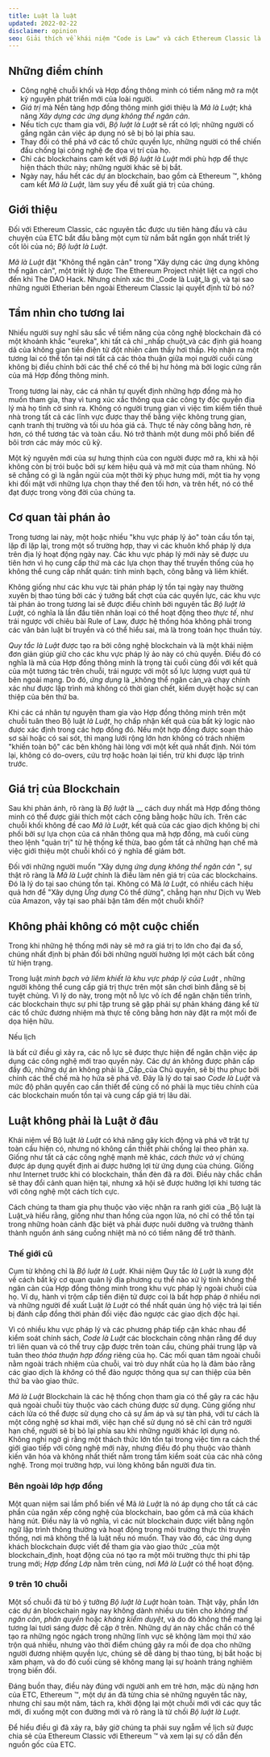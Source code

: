 ```yaml
---
title: Luật là luật
updated: 2022-02-22
disclaimer: opinion
seo: Giải thích về khái niệm "Code is Law" và cách Ethereum Classic là một trong số ít các dự án blockchain cho phép mở ra tương lai tươi sáng này.
---
```


## Những điểm chính

- Công nghệ chuỗi khối và Hợp đồng thông minh có tiềm năng mở ra một kỷ nguyên phát triển mới của loài người.
- _Giá trị_ mà Nền tảng hợp đồng thông minh giới thiệu là _Mã là Luật_; khả năng _Xây dựng các ứng dụng không thể ngăn cản_.
- Nếu tích cực tham gia với, _Bộ luật là Luật_ sẽ rất có lợi; những người cố gắng ngăn cản việc áp dụng nó sẽ bị bỏ lại phía sau.
- Thay đổi có thể phá vỡ các tổ chức quyền lực, những người có thể chiến đấu chống lại công nghệ đe dọa vị trí của họ.
- Chỉ các blockchains cam kết với _Bộ luật là Luật_ mới phù hợp để thực hiện thách thức này; những người khác sẽ bị bắt.
- Ngày nay, hầu hết các dự án blockchain, bao gồm cả Ethereum ™, không cam kết _Mã là Luật_, làm suy yếu đề xuất giá trị của chúng.

## Giới thiệu

Đối với Ethereum Classic, các nguyên tắc được ưu tiên hàng đầu và câu chuyện của ETC bắt đầu bằng một cụm từ nắm bắt ngắn gọn nhất triết lý cốt lõi của nó; _Bộ luật là Luật_.

_Mã là Luật_ đặt "Không thể ngăn cản" trong "Xây dựng các ứng dụng không thể ngăn cản", một triết lý được The Ethereum Project nhiệt liệt ca ngợi cho đến khi The DAO Hack. Nhưng chính xác thì _Code là Luật_là gì, và tại sao những người Etherian bên ngoài Ethereum Classic lại quyết định từ bỏ nó?

## Tầm nhìn cho tương lai

Nhiều người suy nghĩ sâu sắc về tiềm năng của công nghệ blockchain đã có một khoảnh khắc "eureka", khi tất cả chỉ _nhấp chuột_và các định giá hoang dã của không gian tiền điện tử đột nhiên cảm thấy hơi thấp. Họ nhận ra một tương lai có thể tồn tại nơi tất cả các thỏa thuận giữa mọi người cuối cùng không bị điều chỉnh bởi các thể chế có thể bị hư hỏng mà bởi logic cứng rắn của mã Hợp đồng thông minh.

Trong tương lai này, các cá nhân tự quyết định những hợp đồng mà họ muốn tham gia, thay vì tung xúc xắc thông qua các công ty độc quyền địa lý mà họ tình cờ sinh ra. Không có người trung gian vì việc tìm kiếm tiền thuê nhà trong tất cả các lĩnh vực được thay thế bằng việc không trung gian, cạnh tranh thị trường và tối ưu hóa giá cả. Thực tế này công bằng hơn, rẻ hơn, có thể tương tác và toàn cầu. Nó trở thành một dung môi phổ biến để bôi trơn các máy móc cũ kỹ.

Một kỷ nguyên mới của sự hưng thịnh của con người được mở ra, khi xã hội không còn bị trói buộc bởi sự kém hiệu quả và mờ mịt của tham nhũng. Nó sẽ chẳng có gì là ngắn ngủi của một thời kỳ phục hưng mới, một tia hy vọng khi đối mặt với những lựa chọn thay thế đen tối hơn, và trên hết, nó có thể đạt được trong vòng đời của chúng ta.

## Cơ quan tài phán ảo

Trong tương lai này, một hoặc nhiều "khu vực pháp lý ảo" toàn cầu tồn tại, lặp đi lặp lại, trong một số trường hợp, thay vì các khuôn khổ pháp lý dựa trên địa lý hoạt động ngày nay. Các khu vực pháp lý mới này sẽ được ưu tiên hơn vì họ cung cấp thứ mà các lựa chọn thay thế truyền thống của họ không thể cung cấp nhất quán: tính minh bạch, công bằng và liêm khiết.

Không giống như các khu vực tài phán pháp lý tồn tại ngày nay thường xuyên bị thao túng bởi các ý tưởng bất chợt của các quyền lực, các khu vực tài phán ảo trong tương lai sẽ được điều chỉnh bởi nguyên tắc _Bộ luật là Luật_, có nghĩa là lần đầu tiên nhân loại có thể hoạt động theo _thực tế_, như trái ngược với chiêu bài Rule of Law, được hệ thống hóa không phải trong các văn bản luật bí truyền và có thể hiểu sai, mà là trong toán học thuần túy.

_Quy tắc là Luật_ được tạo ra bởi công nghệ blockchain và là một khái niệm đơn giản giúp giữ cho các khu vực pháp lý ảo này có chủ quyền. Điều đó có nghĩa là mã của Hợp đồng thông minh là trọng tài cuối cùng đối với kết quả của một tương tác trên chuỗi, trái ngược với một số lực lượng vượt quá từ bên ngoài mạng. Do đó, _ứng dụng_ là _không thể ngăn cản_và chạy chính xác như được lập trình mà không có thời gian chết, kiểm duyệt hoặc sự can thiệp của bên thứ ba.

Khi các cá nhân tự nguyện tham gia vào Hợp đồng thông minh trên một chuỗi tuân theo Bộ luật _là Luật_, họ chấp nhận kết quả của bất kỳ logic nào được xác định trong các hợp đồng đó. Nếu một hợp đồng được soạn thảo sơ sài hoặc có sai sót, thì mạng lưới rộng lớn hơn không có trách nhiệm "khiến toàn bộ" các bên không hài lòng với một kết quả nhất định. Nói tóm lại, không có do-overs, cứu trợ hoặc hoàn lại tiền, trừ khi được lập trình trước.

## Giá trị của Blockchain

Sau khi phản ánh, rõ ràng là _Bộ luật_ là __ cách duy nhất mà Hợp đồng thông minh có thể được giải thích một cách công bằng hoặc hữu ích. Trên các chuỗi khối không đề cao _Mã là Luật_, kết quả của các giao dịch không bị chi phối bởi sự lựa chọn của cá nhân thông qua mã hợp đồng, mà cuối cùng theo lệnh "quản trị" từ hệ thống kế thừa, bao gồm tất cả những hạn chế mà việc giới thiệu một chuỗi khối có ý nghĩa để giảm bớt.

Đối với những người muốn "Xây dựng _ứng dụng không thể ngăn cản_ ", sự thật rõ ràng là _Mã là Luật_ chính là điều làm nên giá trị của các blockchains. Đó là lý do tại sao chúng tồn tại. Không có Mã _là Luật_, có nhiều cách hiệu quả hơn để "Xây dựng _Ứng dụng_ Có thể dừng", chẳng hạn như Dịch vụ Web của Amazon, vậy tại sao phải bận tâm đến một chuỗi khối?

## Không phải không có một cuộc chiến

Trong khi những hệ thống mới này sẽ mở ra giá trị to lớn cho đại đa số, chúng nhất định bị phản đối bởi những người hưởng lợi một cách bất công từ hiện trạng.

Trong luật _minh bạch và liêm khiết là khu vực pháp lý của Luật_ , những người không thể cung cấp giá trị thực trên một sân chơi bình đẳng sẽ bị tuyệt chủng. Vì lý do này, trong một nỗ lực vô ích để ngăn chặn tiến trình, các blockchain thực sự phi tập trung sẽ gặp phải sự phản kháng đáng kể từ các tổ chức đương nhiệm mà thực tế công bằng hơn này đặt ra một mối đe dọa hiện hữu.

Nếu lịch</a>

là bất cứ điều gì xảy ra, các nỗ lực sẽ được thực hiện để ngăn chặn việc áp dụng các công nghệ mới trao quyền này. Các dự án không được phân cấp đầy đủ, những dự án không phải là _Cấp_của Chủ quyền, sẽ bị thu phục bởi chính các thể chế mà họ hứa sẽ phá vỡ. Đây là lý do tại sao _Code là Luật_ và mức độ phân quyền cao cần thiết để củng cố nó phải là mục tiêu chính của các blockchain muốn tồn tại và cung cấp giá trị lâu dài.</p> 



## Luật không phải là Luật ở đâu

Khái niệm về Bộ luật _là Luật_ có khả năng gây kích động và phá vỡ trật tự toàn cầu hiện có, nhưng nó không cần thiết phải chống lại theo phản xạ. Giống như tất cả các công nghệ mạnh mẽ khác, _cách thức và vị_ chúng được áp dụng quyết định ai được hưởng lợi từ ứng dụng của chúng. Giống như Internet trước khi có blockchain, thần đèn đã ra đời. Điều này chắc chắn sẽ thay đổi cảnh quan hiện tại, nhưng xã hội sẽ được hưởng lợi khi tương tác với công nghệ một cách tích cực.

Cách chúng ta tham gia phụ thuộc vào việc nhận ra ranh giới của _Bộ luật là Luật_và hiểu rằng, giống như than hồng của ngọn lửa, nó chỉ có thể tồn tại trong những hoàn cảnh đặc biệt và phải được nuôi dưỡng và trưởng thành thành nguồn ánh sáng cuồng nhiệt mà nó có tiềm năng để trở thành.



### Thế giới cũ

Cụm từ không chỉ là _Bộ luật là Luật_. Khái niệm Quy tắc _là Luật_ là xung đột về cách bất kỳ cơ quan quản lý địa phương cụ thể nào xử lý tính không thể ngăn cản của Hợp đồng thông minh trong khu vực pháp lý ngoài chuỗi của họ. Ví dụ, hành vi trộm cắp tiền điện tử được coi là bất hợp pháp ở nhiều nơi và những người đề xuất Luật _là Luật_ có thể nhất quán ủng hộ việc trả lại tiền bị đánh cắp đồng thời phản đối việc đảo ngược các giao dịch độc hại. 

Vì có nhiều khu vực pháp lý và các phương pháp tiếp cận khác nhau để kiểm soát chính sách, *Code là Luật* các blockchain công nhận rằng để duy trì liên quan và có thể truy cập được trên toàn cầu, chúng phải trung lập và tuân theo *thỏa thuận hợp đồng* riêng của họ. Các mối quan tâm ngoài chuỗi nằm ngoài trách nhiệm của chuỗi, vai trò duy nhất của họ là đảm bảo rằng các giao dịch là _không_ có thể đảo ngược thông qua sự can thiệp của bên thứ ba vào giao thức.

_Mã là Luật_ Blockchain là các hệ thống chọn tham gia có thể gây ra các hậu quả ngoài chuỗi tùy thuộc vào cách chúng được sử dụng. Cũng giống như cách lửa có thể được sử dụng cho cả sự ấm áp và sự tàn phá, với tư cách là một công nghệ sơ khai mới, việc hạn chế sử dụng nó sẽ chỉ cản trở người hạn chế, người sẽ bị bỏ lại phía sau khi những người khác lợi dụng nó. Không nghi ngờ gì rằng một thách thức lớn tồn tại trong việc tìm ra cách thế giới giao tiếp với công nghệ mới này, nhưng điều đó phụ thuộc vào thành kiến văn hóa và không nhất thiết nằm trong tầm kiểm soát của các nhà công nghệ. Trong mọi trường hợp, vui lòng không bắn người đưa tin.



### Bên ngoài lớp hợp đồng

Một quan niệm sai lầm phổ biến về Mã _là Luật_ là nó áp dụng cho tất cả các phần của ngăn xếp công nghệ của blockchain, bao gồm cả mã của khách hàng nút. Điều này là vô nghĩa, vì các nút blockchain được viết bằng ngôn ngữ lập trình thông thường và hoạt động trong môi trường thực thi truyền thống, nơi mã không thể là luật nếu nó muốn. Thay vào đó, các ứng dụng khách blockchain được viết để tham gia vào giao thức _của một blockchain_định, hoạt động của nó tạo ra một môi trường thực thi phi tập trung mới; _Hợp đồng Lớp_ nằm trên cùng, nơi _Mã là Luật_ có thể hoạt động.



### 9 trên 10 chuỗi

Một số chuỗi đã từ bỏ ý tưởng _Bộ luật là Luật_ hoàn toàn. Thật vậy, phần lớn các dự án blockchain ngày nay không dành nhiều ưu tiên cho _không thể ngăn cản_, _phân quyền_ hoặc _kháng kiểm duyệt_, và do đó không thể mang lại tương lai tươi sáng được đề cập ở trên. Những dự án này chắc chắn có thể tạo ra những ngóc ngách trong những lĩnh vực sẽ không làm mọi thứ xáo trộn quá nhiều, nhưng vào thời điểm chúng gây ra mối đe dọa cho những người đương nhiệm quyền lực, chúng sẽ dễ dàng bị thao túng, bị bắt hoặc bị xâm phạm, và do đó cuối cùng sẽ không mang lại sự hoành tráng nghiêm trọng biến đổi.

Đáng buồn thay, điều này đúng với người anh em trẻ hơn, mặc dù nặng hơn của ETC, Ethereum ™, một dự án đã từng chia sẻ những nguyên tắc này, nhưng chỉ sau một năm, tách ra, khởi động lại một chuỗi mới với các quy tắc mới, đi xuống một con đường mới và rõ ràng là từ chối _Bộ luật là Luật_.

Để hiểu điều gì đã xảy ra, bây giờ chúng ta phải suy ngẫm về lịch sử được chia sẻ của Ethereum Classic với Ethereum ™ và xem lại sự cố dẫn đến nguồn gốc của ETC.
